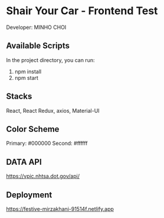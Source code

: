 # Shair Your Car - Frontend Test

Developer: MINHO CHOI

## Available Scripts

In the project directory, you can run:

1) npm install
2) npm start

## Stacks

React, React Redux, axios, Material-UI

## Color Scheme

Primary: #000000
Second: #ffffff

## DATA API

https://vpic.nhtsa.dot.gov/api/

## Deployment

https://festive-mirzakhani-91514f.netlify.app